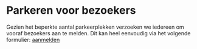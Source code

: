 # Parkeren voor bezoekers
Gezien het beperkte aantal parkeerplekken verzoeken we iedereen om vooraf bezoekers aan te melden. Dit kan heel eenvoudig via het volgende formulier: [aanmelden](https://www.xyz.com)